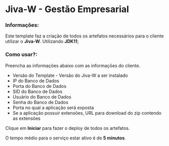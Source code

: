 # Jiva-W - Gestão Empresarial

### Informações:

 Este template faz a criação de todos os artefatos necessários para o cliente utilizar o **Jiva-W**.
 Utilizando **JDK11**;
 
### Como usar?:

 Preencha as informações abaixo com as informações do cliente.

- Versão do Template - Versão do Jiva-W a ser instalado
- IP do Banco de Dados
- Porta do Banco de Dados
- SID do Banco de Dados
- Usuário do Banco de Dados
- Senha do Banco de Dados
- Porta no qual a aplicação será exposta
- Se a aplicação possuir extensões, URL para download do zip contendo as extensões

 Clique em **Iniciar** para fazer o deploy de todos os artefatos.

 O tempo médio para o serviço estar ativo é de **5 minutos**. 